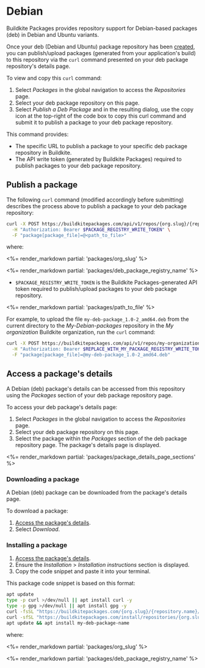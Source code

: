 # Debian

Buildkite Packages provides repository support for Debian-based packages (deb) in Debian and Ubuntu variants.

Once your deb (Debian and Ubuntu) package repository has been [created](/docs/packages/manage-registries#create-a-repository), you can publish/upload packages (generated from your application's build) to this repository via the `curl` command presented on your deb package repository's details page.

To view and copy this `curl` command:

1. Select _Packages_ in the global navigation to access the _Repositories_ page.
1. Select your deb package repository on this page.
1. Select _Publish a Deb Package_ and in the resulting dialog, use the copy icon at the top-right of the code box to copy this curl command and submit it to publish a package to your deb package repository.

This command provides:

- The specific URL to publish a package to your specific deb package repository in Buildkite.
- The API write token (generated by Buildkite Packages) required to publish packages to your deb package repository.

## Publish a package

The following `curl` command (modified accordingly before submitting) describes the process above to publish a package to your deb package repository:

```bash
curl -X POST https://buildkitepackages.com/api/v1/repos/{org.slug}/{repository.name}/packages.json \
  -H "Authorization: Bearer $PACKAGE_REGISTRY_WRITE_TOKEN" \
  -F "package[package_file]=@<path_to_file>"
```

where:

<%= render_markdown partial: 'packages/org_slug' %>

<%= render_markdown partial: 'packages/deb_package_registry_name' %>

- `$PACKAGE_REGISTRY_WRITE_TOKEN` is the Buildkite Packages-generated API token required to publish/upload packages to your deb package repository.

<%= render_markdown partial: 'packages/path_to_file' %>

For example, to upload the file `my-deb-package_1.0-2_amd64.deb` from the current directory to the _My-Debian-packages_ repository in the _My organization_ Buildkite organization, run the `curl` command:

```bash
curl -X POST https://buildkitepackages.com/api/v1/repos/my-organization/my-debian-packages/packages.json \
  -H "Authorization: Bearer $REPLACE_WITH_MY_PACKAGE_REGISTRY_WRITE_TOKEN" \
  -F "package[package_file]=@my-deb-package_1.0-2_amd64.deb"
```

## Access a package's details

A Debian (deb) package's details can be accessed from this repository using the _Packages_ section of your deb package repository page.

To access your deb package's details page:

1. Select _Packages_ in the global navigation to access the _Repositories_ page.
1. Select your deb package repository on this page.
1. Select the package within the _Packages_ section of the deb package repository page. The package's details page is displayed.

<%= render_markdown partial: 'packages/package_details_page_sections' %>

### Downloading a package

A Debian (deb) package can be downloaded from the package's details page.

To download a package:

1. [Access the package's details](#access-a-packages-details).
1. Select _Download_.

### Installing a package

1. [Access the package's details](#access-a-packages-details).
1. Ensure the _Installation_ > _Installation instructions_ section is displayed.
1. Copy the code snippet and paste it into your terminal.

This package code snippet is based on this format:

```bash
apt update
type -p curl >/dev/null || apt install curl -y
type -p gpg >/dev/null || apt install gpg -y
curl -fsSL "https://buildkitepackages.com/{org.slug}/{repository.name}/gpgkey" | gpg --dearmor -o /etc/apt/keyrings/{org.slug}_{repository.name}-archive-keyring.gpg
curl -sfSL "https://buildkitepackages.com/install/repositories/{org.slug}/{repository.name}/config_file.list?source=buildkite&name=${HOSTNAME}" > /etc/apt/sources.list.d/buildkite-{org.slug}-{repository.name}.list
apt update && apt install my-deb-package-name
```

where:

<%= render_markdown partial: 'packages/org_slug' %>

<%= render_markdown partial: 'packages/deb_package_registry_name' %>
